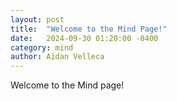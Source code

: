 ```yaml
---
layout: post
title:  "Welcome to the Mind Page!"
date:   2024-09-30 01:20:00 -0400
category: mind
author: Aidan Velleca
---
```

Welcome to the Mind page! 